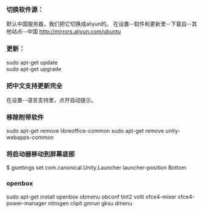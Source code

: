 ### 切换软件源：

默认中国服务器，我们把它切换成aliyun的。
在设置--软件和更新里--下载自--其他站点--中国
http://mirrors.aliyun.com/ubuntu

### 更新：

sudo apt-get update  
sudo apt-get upgrade  

### 把中文支持更新完全
在设置--语言支持里，点开自动提示。

### 移除附带软件
sudo apt-get remove libreoffice-common
sudo apt-get remove unity-webapps-common    

### 将启动器移动到屏幕底部
$ gsettings set com.canonical.Unity.Launcher launcher-position Bottom

### openbox
sudo apt-get install openbox obmenu obconf tint2 volti xfce4-mixer xfce4-power-manager nitrogen clipit gmrun gksu dmenu
